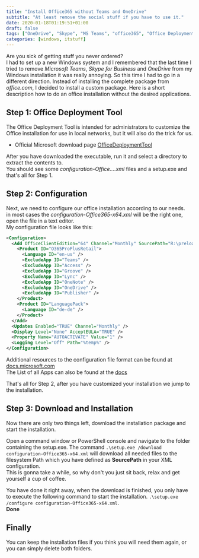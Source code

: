 ```yaml
---
title: "Install Office365 without Teams and OneDrive"
subtitle: "At least remove the social stuff if you have to use it."
date: 2020-01-18T01:19:51+01:00
draft: false
tags: ["OneDrive", "Skype", "MS Teams", "office365", "Office Deployment Tool"]
categories: [windows, itstuff]
---
```


Are you sick of getting stuff you never ordered?  
I had to set up a new Windows system and I remembered that the last time I tried to remove *Microsoft Teams*, *Skype for Business* and *OneDrive* from my Windows installation it was really annoying. So this time I had to go in a different direction. Instead of installing the complete package from *office.com*, I decided to install a custom package. Here is a short description how to do an office installation without the desired applications.
<!--more-->
## Step 1: Office Deployment Tool

The Office Deployment Tool is intended for administrators to customize the Office installation for use in local networks, but it will also do the trick for us.

- Official Microsoft download page [OfficeDeploymentTool](https://www.microsoft.com/en-us/download/details.aspx?id=49117)

After you have downloaded the executable, run it and select a directory to extract the contents to.  
You should see some *configuration-Office....xml* files and a setup.exe and that's all for Step 1.

## Step 2: Configuration

Next, we need to configure our office installation according to our needs.  
in most cases the *configuration-Office365-x64.xml* will be the right one, open the file in a text editor.  
My configuration file looks like this:

```xml
<Configuration>
  <Add OfficeClientEdition="64" Channel="Monthly" SourcePath="R:\preload" AllowCdnFallback="True">
    <Product ID="O365ProPlusRetail">
      <Language ID="en-us" />
      <ExcludeApp ID="Teams" />
      <ExcludeApp ID="Access" />
      <ExcludeApp ID="Groove" />
      <ExcludeApp ID="Lync" />
      <ExcludeApp ID="OneNote" />
      <ExcludeApp ID="OneDrive" />
      <ExcludeApp ID="Publisher" />
    </Product>
    <Product ID="LanguagePack">
      <Language ID="de-de" />
    </Product>
  </Add>
  <Updates Enabled="TRUE" Channel="Monthly" />
  <Display Level="None" AcceptEULA="TRUE" />
  <Property Name="AUTOACTIVATE" Value="1" />
  <Logging Level="Off" Path="%temp%" />
</Configuration>
```

Additional resources to the configuration file format can be found at [docs.microsoft.com](https://docs.microsoft.com/en-us/deployoffice/configuration-options-for-the-office-2016-deployment-tool)  
The List of all Apps can also be found at the [docs](https://docs.microsoft.com/en-us/deployoffice/configuration-options-for-the-office-2016-deployment-tool#id-attribute-part-of-excludeapp-element)  

That's all for Step 2, after you have customized your installation we jump to the installation.

## Step 3: Download and Installation

Now there are only two things left, download the installation package and start the installation.  
  
Open a command window or PowerShell console and navigate to the folder containing the setup.exe.
The command `.\setup.exe /download configuration-Office365-x64.xml` will download all needed files to the filesystem Path which you have defined as **SourcePath** in your XML configuration.  
This is gonna take a while, so why don't you just sit back, relax and get yourself a cup of coffee.
  
You have done it right away, when the download is finished, you only have to execute the following command to start the installation.
`.\setup.exe /configure configuration-Office365-x64.xml`.  
**Done**

## Finally

You can keep the installation files if you think you will need them again, or you can simply delete both folders.
